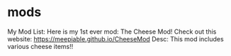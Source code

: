 # mods
My Mod List:
Here is my 1st ever mod: The Cheese Mod!
Check out this website: https://meepiable.github.io/CheeseMod
Desc: This mod includes various cheese items!!
